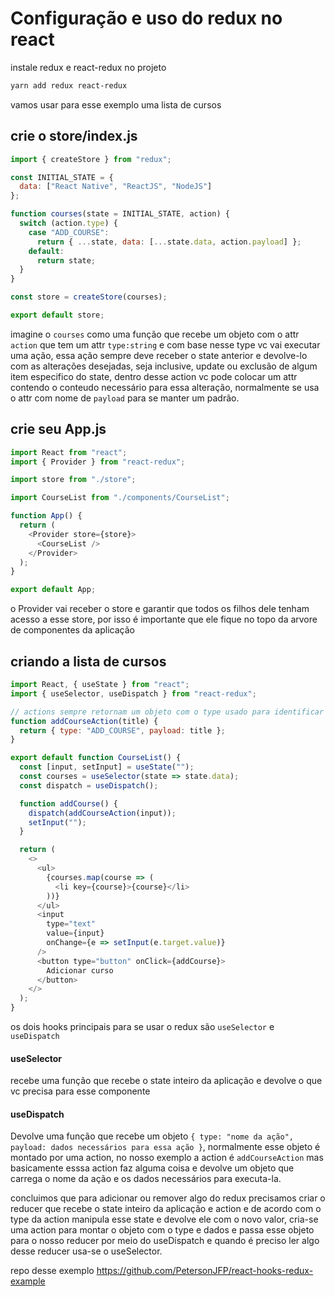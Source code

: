 # Configuração e uso do redux no react

instale redux e react-redux no projeto

```bash
yarn add redux react-redux
```

vamos usar para esse exemplo uma lista de cursos

## crie o store/index.js

```javascript
import { createStore } from "redux";

const INITIAL_STATE = {
  data: ["React Native", "ReactJS", "NodeJS"]
};

function courses(state = INITIAL_STATE, action) {
  switch (action.type) {
    case "ADD_COURSE":
      return { ...state, data: [...state.data, action.payload] };
    default:
      return state;
  }
}

const store = createStore(courses);

export default store;
```

imagine o `courses` como uma função que recebe um objeto com o attr `action` que tem um attr `type:string` e com base nesse type vc vai executar uma ação, essa ação sempre deve receber o state anterior e devolve-lo com as alterações desejadas, seja inclusive, update ou exclusão de algum item especifico do state, dentro desse action vc pode colocar um attr contendo o conteudo necessário para essa alteração, normalmente se usa o attr com nome de `payload` para se manter um padrão.

## crie seu App.js

```javascript
import React from "react";
import { Provider } from "react-redux";

import store from "./store";

import CourseList from "./components/CourseList";

function App() {
  return (
    <Provider store={store}>
      <CourseList />
    </Provider>
  );
}

export default App;
```

o Provider vai receber o store e garantir que todos os filhos dele tenham acesso a esse store, por isso é importante que ele fique no topo da arvore de componentes da aplicação

## criando a lista de cursos

```javascript
import React, { useState } from "react";
import { useSelector, useDispatch } from "react-redux";

// actions sempre retornam um objeto com o type usado para identificar a ação no reducer e os dados necessários para realizar a ação
function addCourseAction(title) {
  return { type: "ADD_COURSE", payload: title };
}

export default function CourseList() {
  const [input, setInput] = useState("");
  const courses = useSelector(state => state.data);
  const dispatch = useDispatch();

  function addCourse() {
    dispatch(addCourseAction(input));
    setInput("");
  }

  return (
    <>
      <ul>
        {courses.map(course => (
          <li key={course}>{course}</li>
        ))}
      </ul>
      <input
        type="text"
        value={input}
        onChange={e => setInput(e.target.value)}
      />
      <button type="button" onClick={addCourse}>
        Adicionar curso
      </button>
    </>
  );
}
```

os dois hooks principais para se usar o redux são `useSelector` e `useDispatch`

#### useSelector

recebe uma função que recebe o state inteiro da aplicação e devolve o que vc precisa para esse componente

#### useDispatch

Devolve uma função que recebe um objeto `{ type: "nome da ação", payload: dados necessários para essa ação }`, normalmente esse objeto é montado por uma action, no nosso exemplo a action é `addCourseAction` mas basicamente esssa action faz alguma coisa e devolve um objeto que carrega o nome da ação e os dados necessários para executa-la.

concluimos que para adicionar ou remover algo do redux precisamos criar o reducer que recebe o state inteiro da aplicação e action e de acordo com o type da action manipula esse state e devolve ele com o novo valor, cria-se uma action para montar o objeto com o type e dados e passa esse objeto para o nosso reducer por meio do useDispatch e quando é preciso ler algo desse reducer usa-se o useSelector.

repo desse exemplo https://github.com/PetersonJFP/react-hooks-redux-example
